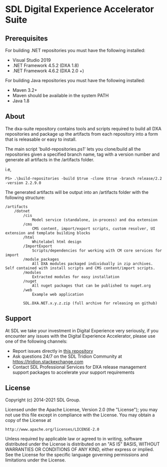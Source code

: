 SDL Digital Experience Accelerator Suite
===

Prerequisites
-------------
For building .NET repositories you must have the following installed:
- Visual Studio 2019
- .NET Framework 4.5.2 (DXA 1.8)
- .NET Framework 4.6.2 (DXA 2.0 +)

For building Java repositories you must have the following installed:
- Maven 3.2+
- Maven should be available in the system PATH
- Java 1.8

About
-----
The dxa-suite repository contains tools and scripts required to build all DXA repositories and package up the artifacts from each repository into a form that is releasable or easy to install.

The main script 'build-repositories.ps1' lets you clone/build all the repositories given a specified branch name, tag with a version number and generate all artifacts in the /artifacts folder.

i.e,
```
PS> .\build-repositories -build $true -clone $true -branch release/2.2 -version 2.2.9.0
```

The generated artifacts will be output into an /artifacts folder with the following structure:

```
/artifacts
    /dotnet
        /cis
            Model service (standalone, in-process) and dxa extension
        /cms
            CMS content, import/export scripts, custom resolver, UI extension and template building blocks
        /html
            Whitelabel html design
        /ImportExport
            Scripts/dependencies for working with CM core services for import
        /module_packages
            All DXA modules packaged individually in zip archives. Self contained with install scripts and CMS content/import scripts.
        /modules
            Extracted modules for easy installation
        /nuget
            All nuget packages that can be published to nuget.org
        /web
            Example web application                
        
        SDL.DXA.NET.x.y.z.zip (full archive for releasing on github)
```

Support
---------------
At SDL we take your investment in Digital Experience very seriously, if you encounter any issues with the Digital Experience Accelerator, please use one of the following channels:

- Report issues directly in [this repository](https://github.com/sdl/dxa-suite/issues)
- Ask questions 24/7 on the SDL Tridion Community at https://tridion.stackexchange.com
- Contact SDL Professional Services for DXA release management support packages to accelerate your support requirements


License
-------
Copyright (c) 2014-2021 SDL Group.

Licensed under the Apache License, Version 2.0 (the "License");
you may not use this file except in compliance with the License.
You may obtain a copy of the License at

	http://www.apache.org/licenses/LICENSE-2.0

Unless required by applicable law or agreed to in writing, software distributed under the License is distributed on an "AS IS" BASIS, WITHOUT WARRANTIES OR CONDITIONS OF ANY KIND, either express or implied.
See the License for the specific language governing permissions and limitations under the License.